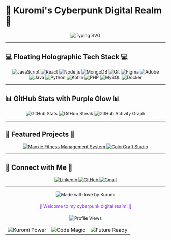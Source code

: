 # 🖤 Kuromi's Cyberpunk Digital Realm 🖤

<div align="center">
  <img src="https://readme-typing-svg.herokuapp.com?font=Orbitron&color=8a2be2&size=35&center=true&vCenter=true&width=1000&height=100&lines=Hello%2C+I'm+Saumya+Kumari+%F0%9F%91%8B;Welcome+to+my+cyberpunk+workspace!;Full-Stack+Developer+%7C+Creative+Coder+%7C+Kuromi+Enthusiast" alt="Typing SVG" />
</div>

---

## 💻 **Floating Holographic Tech Stack** 💻

<div align="center">
  <img src="https://img.shields.io/badge/JavaScript-F7DF1E?style=for-the-badge&logo=javascript&logoColor=black" alt="JavaScript" />
  <img src="https://img.shields.io/badge/React-20232A?style=for-the-badge&logo=react&logoColor=61DAFB" alt="React" />
  <img src="https://img.shields.io/badge/Node.js-43853D?style=for-the-badge&logo=node.js&logoColor=white" alt="Node.js" />
  <img src="https://img.shields.io/badge/MongoDB-4EA94B?style=for-the-badge&logo=mongodb&logoColor=white" alt="MongoDB" />
  <img src="https://img.shields.io/badge/Git-F05032?style=for-the-badge&logo=git&logoColor=white" alt="Git" />
  <img src="https://img.shields.io/badge/Figma-F24E1E?style=for-the-badge&logo=figma&logoColor=white" alt="Figma" />
  <img src="https://img.shields.io/badge/Adobe-FF0000?style=for-the-badge&logo=adobe&logoColor=white" alt="Adobe" />
  <img src="https://img.shields.io/badge/Java-ED8B00?style=for-the-badge&logo=openjdk&logoColor=white" alt="Java" />
  <img src="https://img.shields.io/badge/Python-3776AB?style=for-the-badge&logo=python&logoColor=white" alt="Python" />
  <img src="https://img.shields.io/badge/Kotlin-0095D5?style=for-the-badge&logo=kotlin&logoColor=white" alt="Kotlin" />
  <img src="https://img.shields.io/badge/PHP-777BB4?style=for-the-badge&logo=php&logoColor=white" alt="PHP" />
  <img src="https://img.shields.io/badge/MySQL-4479A1?style=for-the-badge&logo=mysql&logoColor=white" alt="MySQL" />
  <img src="https://img.shields.io/badge/Docker-2496ED?style=for-the-badge&logo=docker&logoColor=white" alt="Docker" />
</div>

---

## 📊 **GitHub Stats with Purple Glow** 📊

<div align="center">
  <img src="https://github-readme-stats.vercel.app/api?username=Saumya-Us&show_icons=true&theme=radical&bg_color=0d1117&text_color=8a2be2&icon_color=8a2be2&title_color=8a2be2&hide_border=true" alt="GitHub Stats" />
  
  <img src="https://github-readme-streak-stats.herokuapp.com/?user=Saumya-Us&theme=radical&background=0d1117&stroke=8a2be2&ring=8a2be2&fire=8a2be2&currStreakNum=8a2be2&sideNums=8a2be2&currStreakLabel=8a2be2&sideLabels=8a2be2&dates=8a2be2" alt="GitHub Streak" />
  
  <img src="https://github-readme-activity-graph.vercel.app/graph?username=Saumya-Us&theme=radical&bg_color=0d1117&color=8a2be2&line=8a2be2&point=8a2be2&area_color=8a2be2&area=true&hide_border=true" alt="GitHub Activity Graph" />
</div>

---

## 🎯 **Featured Projects** 🎯

<div align="center">
  <a href="https://github.com/Saumya-Us/Maxxie_Fitness_Management_System">
    <img src="https://github-readme-stats.vercel.app/api/pin/?username=Saumya-Us&repo=Maxxie_Fitness_Management_System&theme=radical&bg_color=0d1117&text_color=8a2be2&icon_color=8a2be2&title_color=8a2be2&hide_border=true" alt="Maxxie Fitness Management System" />
  </a>
  
  <a href="https://github.com/Saumya-Us/ColorCraft_Studio">
    <img src="https://github-readme-stats.vercel.app/api/pin/?username=Saumya-Us&repo=ColorCraft_Studio&theme=radical&bg_color=0d1117&text_color=8a2be2&icon_color=8a2be2&title_color=8a2be2&hide_border=true" alt="ColorCraft Studio" />
  </a>
</div>

---

## 🔗 **Connect with Me** 🔗

<div align="center">
  <a href="https://linkedin.com/in/sandali-saumya-82a15434a/">
    <img src="https://img.shields.io/badge/LinkedIn-0077B5?style=for-the-badge&logo=linkedin&logoColor=white" alt="LinkedIn" />
  </a>
  
  <a href="https://github.com/Saumya-Us">
    <img src="https://img.shields.io/badge/GitHub-100000?style=for-the-badge&logo=github&logoColor=white" alt="GitHub" />
  </a>
  
  <a href="mailto:sndlsaumya@gmail.com">
    <img src="https://img.shields.io/badge/Gmail-D14836?style=for-the-badge&logo=gmail&logoColor=white" alt="Gmail" />
  </a>
</div>

---

<div align="center">
  <img src="https://img.shields.io/badge/Made_with_💜_by_Kuromi-8a2be2?style=for-the-badge&logoColor=white" alt="Made with love by Kuromi" />
  
  <p style="color: #8a2be2; font-size: 14px; margin-top: 20px;">
    🌙 Welcome to my cyberpunk digital realm! 🌙
  </p>
  
  <div style="margin-top: 20px;">
    <img src="https://komarev.com/ghpvc/?username=Saumya-Us&style=flat-square&color=8a2be2" alt="Profile Views" />
  </div>
  
  <!-- Cyberpunk Footer Grid -->
  <table>
    <tr>
      <td>
        <img src="https://img.shields.io/badge/🎀_Kuromi_Power-8a2be2?style=for-the-badge&logoColor=white" alt="Kuromi Power" />
      </td>
      <td>
        <img src="https://img.shields.io/badge/💻_Code_Magic-8a2be2?style=for-the-badge&logoColor=white" alt="Code Magic" />
      </td>
      <td>
        <img src="https://img.shields.io/badge/🚀_Future_Ready-8a2be2?style=for-the-badge&logoColor=white" alt="Future Ready" />
      </td>
    </tr>
  </table>
</div>
